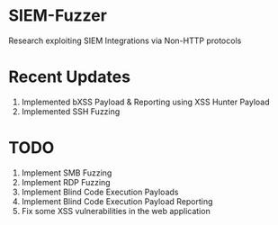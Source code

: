 # SIEM-Fuzzer
Research exploiting SIEM Integrations via Non-HTTP protocols 

# Recent Updates
1. Implemented bXSS Payload & Reporting using XSS Hunter Payload
2. Implemented SSH Fuzzing

# TODO
1. Implement SMB Fuzzing
2. Implement RDP Fuzzing
3. Implement Blind Code Execution Payloads
4. Implement Blind Code Execution Payload Reporting
5. Fix some XSS vulnerabilities in the web application
